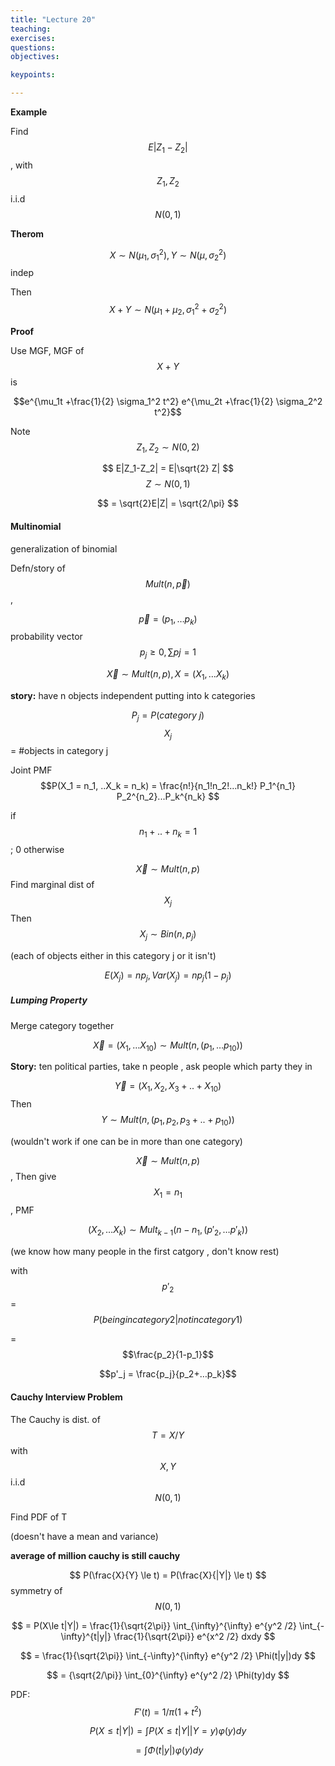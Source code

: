 ```yaml
---
title: "Lecture 20"
teaching: 
exercises:
questions:
objectives:

keypoints:

---
```


**Example**

 Find $$
 E|Z_1 - Z_2|$$, with $$Z_1, Z_2$$ i.i.d $$N(0,1)
 $$

**Therom**

$$X\sim N(\mu_1, \sigma_1^2), Y\sim N(\mu, \sigma_2^2)$$ indep

Then $$X+Y \sim N(\mu_1+\mu_2, \sigma_1^2 + \sigma_2^2)$$ 

**Proof** 

Use MGF, MGF of $$X+Y$$ is 

 $$e^{\mu_1t +\frac{1}{2} \sigma_1^2 t^2}  e^{\mu_2t +\frac{1}{2} \sigma_2^2 t^2}$$ 

Note $$Z_1, Z_2 \sim N(0, 2)$$

$$
E|Z_1-Z_2| = E|\sqrt{2} Z|
$$  $$
Z\sim N(0, 1)
$$

$$
= \sqrt{2}E|Z| = \sqrt{2/\pi}
$$ 

#### Multinomial

generalization of binomial

Defn/story of $$Mult(n,\vec{p})$$ , 

$$\vec{p} = (p_1,…p_k)$$ probability vector$$ p_j \ge 0, \sum pj = 1$$

$$\vec{X}\sim Mult(n, p), X = (X_1, … X_k)$$ 

**story:** have n objects independent putting into k categories

$$P_j = P(category\  j)$$ $$X_j$$ = #objects in category j

Joint PMF $$P(X_1 = n_1, ..X_k = n_k) = \frac{n!}{n_1!n_2!…n_k!} P_1^{n_1} P_2^{n_2}...P_k^{n_k} $$ 

if$$n_1 +..+ n_k  = 1$$; 0 otherwise



$$\vec{X}\sim Mult(n,p)$$  Find marginal dist of  $$X_j$$ Then $$X_j \sim Bin(n, p_j) $$ 

(each of objects either in this category j or it isn't)

$$E(X_j) = np_j, Var(X_j)= np_j(1-p_j)$$

##### Lumping Property

Merge category together

$$\vec{X} = (X_1, … X_{10}) \sim Mult(n, (p_1,…p_{10}))$$ 

**Story:** ten political parties, take n people , ask people which party they in 

$$\vec{Y} = (X_1, X_2, X_3 + ..+ X_{10})$$  Then $$Y \sim Mult(n, (p_1, p_2,p_3+..+p_{10}))$$

(wouldn't work if one can be in more than one category)

$$\vec{X}\sim Mult(n, p)$$, Then give $$X_1 = n_1$$ ,  PMF 

$$(X_2,…X_k) \sim Mult_{k-1}(n-n_1, (p'_2,…p'_k))$$ 

(we know how many people in the first catgory , don't know rest)

with $$p'_2$$ = $$
P(being in category 2| not in category 1) 
$$

= $$\frac{p_2}{1-p_1}$$  

$$p'_j = \frac{p_j}{p_2+…p_k}$$  

#### Cauchy Interview Problem

The Cauchy is dist. of $$T = X/Y$$ with $$X, Y$$ i.i.d $$N(0,1)$$

Find PDF of T

(doesn't have a mean and variance)

**average of million cauchy is still cauchy**

$$
P(\frac{X}{Y} \le t) = P(\frac{X}{|Y|} \le t)
$$  symmetry of $$N(0,1)$$

$$
= P(X\le t|Y|) = \frac{1}{\sqrt{2\pi}} \int_{\infty}^{\infty} e^{y^2 /2} \int_{-\infty}^{t|y|} \frac{1}{\sqrt{2\pi}} e^{x^2 /2}  dxdy 
$$ 

$$
= \frac{1}{\sqrt{2\pi}} \int_{-\infty}^{\infty} e^{y^2 /2} \Phi(t|y|)dy
$$ 

$$ = {\sqrt{2/\pi}} \int_{0}^{\infty} e^{y^2 /2} \Phi(ty)dy $$ 

PDF: $$F'(t) = 1/\pi(1+t^2)$$ 

$$
P(X\le t|Y|) = \int P(X\le t|Y|| Y=y)\varphi(y)dy
$$

$$
= \int \Phi(t|y|)\varphi(y)dy
$$ 